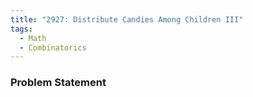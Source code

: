 ```yaml
---
title: "2927: Distribute Candies Among Children III"
tags:
  - Math
  - Combinatorics
---
```

### Problem Statement

